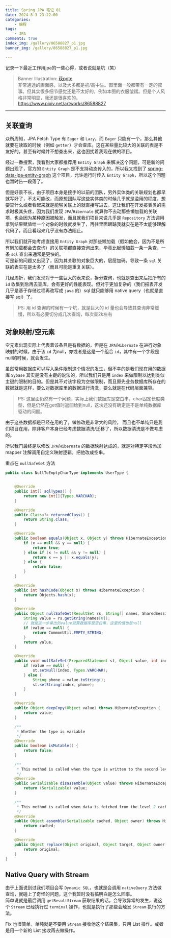 ```yaml
---
title: Spring JPA 笔记 01
date: 2024-8-3 23:22:00
categories:
    - 编程
tags:
    - JPA
comments: true
index_img: /gallery/86588827_p1.jpg
banner_img: /gallery/86588827_p1.jpg

---
```

记录一下最近工作用jpa的一些心得，或者说就是坑（笑）
<!--more-->
> Banner Illustration: [荻pote](https://www.pixiv.net/users/2131660)  
> 非常通透的画面感，以及大多都是初/高中生。图里面一般都带有一定的叙事。但其实很多细节感觉还是不太好的，例如本图的衣服皱褶。但是个人风格非常明显，我还是很喜欢的。  
> https://www.pixiv.net/artworks/86588827
---
## 关联查询
众所周知，JPA Fetch Type 有 `Eager` 和 `Lazy`，而 `Eager` 只能有一个，那么其他就要在读取的时候（例如 `getter`）才会查库。这在某些量比较大的关联的表是不友好的，甚至有时候并不想查出来，这也困扰着我现在做的项目。

经过一番搜索，我看到大家都推荐用 `Entity Graph` 来解决这个问题，可是新的问题出现了，官方的 `Entity Graph` 是不支持动态传入的，所以我又找到了 [spring-data-jpa-entity-graph](https://github.com/Cosium/spring-data-jpa-entity-graph) 这个项目，允许运行时传入 `Entity Graph`，所以这个问题也暂时告一段落了。

但是好景不长，由于项目本身是接手的以前的团队，另外实体类的关联规划也都早就写好了，不太可能改，而原想团队写这些实体类的时候几乎就是滥用的程度，想要查什么或者看起来就是能够关联上的就直接写进去，这让我们在开发报表类的需求时极其头疼，因为我们发现 `JPA`/`Hibernate` 就算你不去动那些懒加载的关联项，也会因为某种原因被触发，而且就我们项目来说几乎是 `Repository` 方法调用拿到结果赋值给一个对象的时候就发生了，再往里面跟踪我就实在是不太能够理解代码了，而且看起来几乎没有办法阻止。

所以我们就开始考虑直接用 `Entity Graph` 对那些懒加载（假如他会，因为不是所有懒加载都会去查询）的关联项都直接查询出来，毕竟比起懒加载一条一条查，一条 `sql` 查出来通常是更快的。  
可是新的问题又出现了，因为其关联的对象巨大的，层层加码，导致一条 `sql` 关联的表实在是太多了（而且可能是重复关联）。  

几经周折，我们发现对于一些巨大的表来说，拆分查询，也就是查出来后把所有的 `id` 收集到后再去查库，会有更好的性能表现。但对于更加复杂的（我们报表开发几乎是基于存储过程再改写成 `java` 的）sql 就只能够用 native query（也就是直接写 sql）了。
> PS: 用 id 查询的时候有一个坑，就是巨大的 id 量也会导致其查询非常缓慢，所以有必要切分成几次查询，每次查2k左右

## 对象映射/空元素
空元素出现实际上代表着该条目是有数据的，但是在 `JPA`/`Hibernate` 在进行对象映射的时候，由于该 `id` 为null，亦或者是这是一个组合 `id`，其中有一个字段是null的时候，就会发生。

虽然常用数据库可以写入条件限制这个情况的发生，但不幸的是我们现在用的数据库 `Sybase` 其实是没有主键的说法的，所以我们只是用 `index` 来做限制以达到类似主键的限制的目的。但是其不对该字段为空做限制，而且原先业务数据库所存在的数据就是这样，要么对数据库里的数据进行清洗，要么就是在代码层面兼容。
> PS: 这里面仍然有一个问题，实际上我们数据库是空白串，char固定长度类型，但是仍然在get值时返回给到null，这块还没有确定是不是单纯数据库驱动的问题。

由于这些数据都是已经在用的了，做修改是非常大的风险， 而且也不单纯只是我们项目在用，除非客户本身已经考虑数据清洗/迁移了，所以数据清洗是不做考虑的。

所以我门最终是以修改 `JPA`/`Hibernate` 的数据映射达成的，就是对特定字段添加 mapper 注解调用自定义映射逻辑，把他改成空串。

重点在 `nullSafeGet` 方法
```java
public class NullToEmptyCharType implements UserType {


    @Override
    public int[] sqlTypes() {
        return new int[]{Types.VARCHAR};
    }

    @Override
    public Class<?> returnedClass() {
        return String.class;
    }

    @Override
    public boolean equals(Object x, Object y) throws HibernateException {
        if (x == null && y == null) {
            return true;
        } else if (x != null && y != null) {
            return x == y || x.equals(y);
        } else {
            return false;
        }
    }

    @Override
    public int hashCode(Object x) throws HibernateException {
        return Objects.hash(x);
    }

    @Override
    public Object nullSafeGet(ResultSet rs, String[] names, SharedSessionContractImplementor session, Object owner) throws HibernateException, SQLException {
        String value = rs.getString(names[0]);
        // 就是这一步拿出的value就算数据库是空白串，这里的值也是null
        if (value == null) {
            return CommonUtil.EMPTY_STRING;
        }
        return value;
    }

    @Override
    public void nullSafeSet(PreparedStatement st, Object value, int index, SharedSessionContractImplementor session) throws HibernateException, SQLException {
        if (value == null) {
            st.setNull(index, Types.VARCHAR);
        } else {
            String phone = value.toString();
            st.setString(index, phone);
        }
    }

    @Override
    public Object deepCopy(Object value) throws HibernateException {
        return value;
    }

    /**
     * Whether the type is variable
     */
    @Override
    public boolean isMutable() {
        return false;
    }

    /**
     * This method is called when the type is written to the second-level cache
     */
    @Override
    public Serializable disassemble(Object value) throws HibernateException {
        return (Serializable) value;
    }

    /**
     * This method is called when data is fetched from the level 2 cache
     */
    @Override
    public Object assemble(Serializable cached, Object owner) throws HibernateException {
        return cached;
    }

    @Override
    public Object replace(Object original, Object target, Object owner) throws HibernateException {
        return original;
    }
}
```

## Native Query with Stream
由于上面说到过我们项目会写 `Dynamic SQL`，也就是会调用 `nativeQuery` 方法做查询，就碰上了奇怪的问题，这个我暂时没有搞明白是怎么回事。  
简单说就是最后调用 `getResultStream` 获取结果的话，会导致异常的发生，说这个 `Stream` 已经执行过 `terminal` 操作，也就是执行了那些会触发 `Stream` 执行的方法。

Fix 也很简单，单纯就是不要用 `Stream` 接收他这个结果集，只用 List 操作。或者是用一个新的 List 接收再去做操作。



